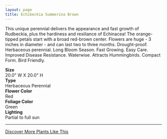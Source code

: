 ```yaml
---
layout: page
title: Echibeckia Summerina Brown
---
```


<div class="row">
  <div class="col-md-4">
    <div class="plant-image plant-image-large" style="background-image: url(&quot;https://s3-us-west-1.amazonaws.com/images.plantwithbloom.com/echibeckia_summerina_brown.jpg&quot;);"></div>
  </div>
  <div class="col-md-8">
    <div>
      <p>This unique perennial delivers the appearance and fast growth of Rudbeckia, plus the hardiness and resiliance of Echinacea! The orange-tipped petals start with a broad red-brown center. Flowers are huge - 3 inches in diameter - and can last two to three months. Drought-proof. Herbaceous perennial. Long Bloom Season. Fast Growing. Easy Care. Improved Disease Resistance. Waterwise. Attracts Hummingbirds. Compact Form. Bird Friendly.</p>
      <div class="row">
        <div class="col-md-3">
          <strong>Size</strong>
        </div>
        <div class="col-md-9">20.0" W X 20.0" H</div>
      </div>
      <div class="row">
        <div class="col-md-3">
          <strong>Type</strong>
        </div>
        <div class="col-md-9">Herbaceous Perennial</div>
      </div>
      <div class="row">
        <div class="col-md-3">
          <strong>Flower Color</strong>
        </div>
        <div class="col-md-9">Red</div>
      </div>
      <div class="row">
        <div class="col-md-3">
          <strong>Foliage Color</strong>
        </div>
        <div class="col-md-9">Green</div>
      </div>
      <div class="row">
        <div class="col-md-3">
          <strong>Lighting</strong>
        </div>
        <div class="col-md-9">Partial to full sun</div>
      </div>
    </div>
    <hr/>
    <a class="btn btn-default" href="http://app.plantwithbloom.com/search">Discover More Plants Like This</a>
  </div>
</div>